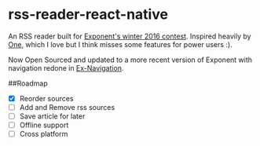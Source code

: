 # rss-reader-react-native

An RSS reader built for [Exponent's winter 2016 contest](https://blog.getexponent.com/exponent-s-winter-2016-contest-is-done-72560bf05ed0#.pmcs7nlde). 
Inspired heavily by [One](http://one.hackplan.com/android), which I love but I think misses some features for power users :). 

Now Open Sourced and updated to a more recent version of Exponent with navigation redone in [Ex-Navigation](https://github.com/exponentjs/ex-navigation).

##Roadmap
- [x] Reorder sources
- [ ] Add and Remove rss sources
- [ ] Save article for later
- [ ] Offline support
- [ ] Cross platform